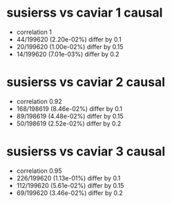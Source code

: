 # susierss vs caviar  1 causal

- correlation 1
- 44/199620 (2.20e-02%) differ by 0.1
- 20/199620 (1.00e-02%) differ by 0.15
- 14/199620 (7.01e-03%) differ by 0.2


# susierss vs caviar  2 causal

- correlation 0.92
- 168/198619 (8.46e-02%) differ by 0.1
- 89/198619 (4.48e-02%) differ by 0.15
- 50/198619 (2.52e-02%) differ by 0.2


# susierss vs caviar  3 causal

- correlation 0.95
- 226/199620 (1.13e-01%) differ by 0.1
- 112/199620 (5.61e-02%) differ by 0.15
- 69/199620 (3.46e-02%) differ by 0.2



